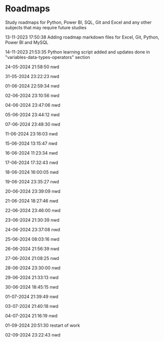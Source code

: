 # Roadmaps
Study roadmaps for Python, Power BI, SQL, Git and Excel and any other subjects that may require future studies

13-11-2023 17:50:38 Adding roadmap markdown files for Excel, Git, Python, Power BI and MySQL

14-11-2023 21:53:35 Python learning script added and updates done in "variables-data-types-operators" section

24-05-2024 21:58:50 nwd

31-05-2024 23:22:23 nwd

01-06-2024 22:59:34 nwd

02-06-2024 23:10:56 nwd

04-06-2024 23:47:06 nwd

05-06-2024 23:44:12 nwd

07-06-2024 23:48:30 nwd

11-06-2024 23:16:03 nwd

15-06-2024 13:15:47 nwd

16-06-2024 11:23:34 nwd

17-06-2024 17:32:43 nwd

18-06-2024 16:00:05 nwd

19-06-2024 23:35:27 nwd

20-06-2024 23:39:09 nwd

21-06-2024 18:27:46 nwd

22-06-2024 23:46:00 nwd

23-06-2024 21:30:39 nwd

24-06-2024 23:37:08 nwd

25-06-2024 08:03:16 nwd

26-06-2024 21:56:39 nwd

27-06-2024 21:08:25 nwd

28-06-2024 23:30:00 nwd

29-06-2024 21:33:13 nwd

30-06-2024 18:45:15 nwd

01-07-2024 21:39:49 nwd

03-07-2024 21:40:18 nwd

04-07-2024 21:16:19 nwd

01-09-2024 20:51:30 restart of work

02-09-2024 23:22:43 nwd